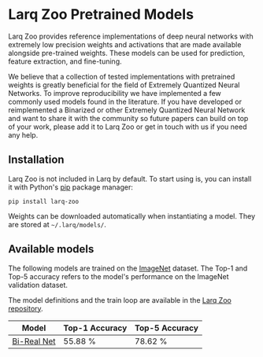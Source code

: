 # Larq Zoo Pretrained Models

Larq Zoo provides reference implementations of deep neural networks with extremely low precision weights and activations that are made available alongside pre-trained weights.
These models can be used for prediction, feature extraction, and fine-tuning.

We believe that a collection of tested implementations with pretrained weights is greatly beneficial for the field of Extremely Quantized Neural Networks. To improve reproducibility we have implemented a few commonly used models found in the literature. If you have developed or reimplemented a Binarized or other Extremely Quantized Neural Network and want to share it with the community so future papers can build on top of your work, please add it to Larq Zoo or get in touch with us if you need any help.

## Installation

Larq Zoo is not included in Larq by default. To start using is, you can install it with Python's [pip](https://pip.pypa.io/en/stable/) package manager:

```shell
pip install larq-zoo
```

Weights can be downloaded automatically when instantiating a model. They are stored at `~/.larq/models/`.

## Available models

The following models are trained on the [ImageNet](http://image-net.org/) dataset. The Top-1 and Top-5 accuracy refers to the model's performance on the ImageNet validation dataset.

The model definitions and the train loop are available in the [Larq Zoo repository](https://github.com/plumerai/larq-zoo).

| Model                                             | Top-1 Accuracy | Top-5 Accuracy |
| ------------------------------------------------- | -------------- | -------------- |
| [Bi-Real Net](https://larq.dev/models/#birealnet) | 55.88 %        | 78.62 %        |
